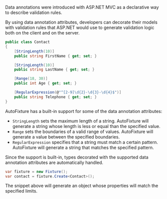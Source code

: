 Data annotations were introduced with ASP.NET MVC as a declarative way to describe validation rules.

By using data annotation attributes, developers can decorate their models with validation rules that ASP.NET would use to generate validation logic both on the client and on the server.

```csharp
public class Contact
{
    [StringLength(10)]
    public string FirstName { get; set; }

    [StringLength(10)]
    public string LastName { get; set; }

    [Range(18, 30)]
    public int Age { get; set; }

    [RegularExpression(@"^[2-9]\d{2}-\d{3}-\d{4}$")]
    public string Telephone { get; set; }
}
```

AutoFixture has a built-in support for some of the data annotation attributes:
- `StringLength` sets the maximum length of a string. AutoFixture will generate a string whose length is less or equal than the specified value.
- `Range` sets the boundaries of a valid range of values. AutoFixture will generate a value between the specified boundaries.
- `RegularExpression` specifies that a string must match a certain pattern. AutoFixture will generate a string that matches the specified pattern.

Since the support is built-in, types decorated with the supported data annotation attributes are automatically handled.
```csharp
var fixture = new Fixture();
var contact = fixture.Create<Contact>();
```

The snippet above will generate an object whose properties will match the specified limits.